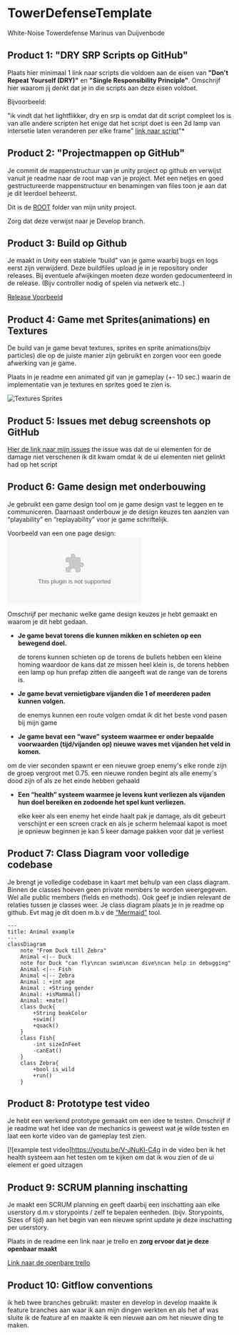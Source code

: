 # TowerDefenseTemplate
White-Noise Towerdefense Marinus van Duijvenbode

## Product 1: "DRY SRP Scripts op GitHub"

Plaats hier minimaal 1 link naar scripts die voldoen aan de eisen van **"Don't Repeat Yourself (DRY)"** en **"Single Responsibility Principle"**.
Omschrijf hier waarom jij denkt dat je in die scripts aan deze eisen voldoet.

Bijvoorbeeld:

"ik vindt dat het lightflikker, dry en srp is omdat dat dit script compleet los is van alle andere scripten het enige dat het script doet is een 2d lamp van intersetie laten veranderen per elke frame"
[link naar script](/TowerDefense/Assets/scripts/misc/lightflikker.cs/)"*

## Product 2: "Projectmappen op GitHub"

Je commit de mappenstructuur van je unity project op github en verwijst vanuit je readme naar de root map van je project. Met een netjes en goed gestructureerde mappenstructuur en benamingen van files toon je aan dat je dit leerdoel beheerst. 

Dit is de [ROOT](/TowerDefense/) folder van mijn unity project.

Zorg dat deze verwijst naar je Develop branch.

## Product 3: Build op Github

Je maakt in Unity een stabiele “build” van je game waarbij bugs en logs eerst zijn verwijderd. Deze buildfiles upload je in je repository onder releases.  Bij eventuele afwijkingen moeten deze worden gedocumenteerd in de release. (Bijv controller nodig of spelen via netwerk etc..) 

[Release Voorbeeld](https://github.com/Marinusduif/TowerDefenseTemplate/releases/tag/1.01)

## Product 4: Game met Sprites(animations) en Textures 

De build van je game bevat textures, sprites en sprite animations(bijv particles) die op de juiste manier zijn gebruikt en zorgen voor een goede afwerking van je game.  

Plaats in je readme een animated gif van je gameplay (+- 10 sec.) waarin de implementatie van je textures en sprites goed te zien is.

![Textures Sprites](/TowerDefense/Assets/forthereadme/White-Noise%20gameplayandeffectshowcase_1.gif)

## Product 5: Issues met debug screenshots op GitHub 


[Hier de link naar mijn issues](TowerDefense/Assets/forthereadme/issues/2023-10-20.png) the issue was dat de ui elementen for de damage niet verschenen ik dit kwam omdat ik de ui elementen niet gelinkt had op het script 

## Product 6: Game design met onderbouwing 

Je gebruikt een game design tool om je game design vast te leggen en te communiceren. Daarnaast onderbouw je de design keuzes ten aanzien van “playability” en “replayability” voor je game schriftelijk. 

Voorbeeld van een one page design:
![](TowerDefense/Assets/forthereadme/One%20Page.docx) 

Omschrijf per mechanic welke game design keuzes je hebt gemaakt en waarom je dit hebt gedaan.

*  **Je game bevat torens die kunnen mikken en schieten op een bewegend doel.** 

    de torens kunnen  schieten op de torens de bullets hebben een kleine homing waardoor de kans dat ze missen heel klein is, de torens hebben een lamp op hun prefap zitten die aangeeft wat de range van de torens is.

*  **Je game bevat vernietigbare vijanden die 1 of meerderen paden kunnen volgen.**  

    de enemys kunnen een route volgen omdat ik dit het beste vond pasen bij mijn game


*  **Je game bevat een “wave” systeem waarmee er onder bepaalde voorwaarden (tijd/vijanden op) nieuwe waves met vijanden het veld in komen.**

om de vier seconden spawnt er een nieuwe groep enemy's elke ronde zijn de groep vergroot met 0.75. een nieuwe ronden begint als alle enemy's dood zijn of als ze het einde hebben gehaald 

*  **Een “health” systeem waarmee je levens kunt verliezen als vijanden hun doel bereiken en zodoende het spel kunt verliezen.** 

    elke keer als een enemy het einde haalt pak je damage, als dit gebeurt verschijnt er een screen crack en als je scherm helemaal kapot is moet je opnieuw beginnen je kan 5 keer damage pakken voor dat je verliest 


## Product 7: Class Diagram voor volledige codebase 

Je brengt je volledige codebase in kaart met behulp van een class diagram. Binnen de classes hoeven geen private members te worden weergegeven. Wel alle public members (fields en methods). Ook geef je indien relevant de relaties tussen je classes weer. Je class diagram plaats je in je readme op github. Evt mag je dit doen m.b.v de [“Mermaid”](https://mermaid.js.org/syntax/classDiagram.html) tool.


```mermaid
---
title: Animal example
---
classDiagram
    note "From Duck till Zebra"
    Animal <|-- Duck
    note for Duck "can fly\ncan swim\ncan dive\ncan help in debugging"
    Animal <|-- Fish
    Animal <|-- Zebra
    Animal : +int age
    Animal : +String gender
    Animal: +isMammal()
    Animal: +mate()
    class Duck{
        +String beakColor
        +swim()
        +quack()
    }
    class Fish{
        -int sizeInFeet
        -canEat()
    }
    class Zebra{
        +bool is_wild
        +run()
    }

```

## Product 8: Prototype test video
Je hebt een werkend prototype gemaakt om een idee te testen. Omschrijf if je readme wat het idee van de mechanics is geweest wat je wilde testen en laat een korte video van de gameplay test zien. 

[![example test video]https://youtu.be/V-JNuKl-C4g 
in de video ben ik het health systeem aan het testen om te kijken om dat ik wou zien of de ui element er goed uitzagen

## Product 9: SCRUM planning inschatting 

Je maakt een SCRUM planning en geeft daarbij een inschatting aan elke userstory d.m.v storypoints / zelf te bepalen eenheden. (bijv. Storypoints, Sizes of tijd) aan het begin van een nieuwe sprint update je deze inschatting per userstory. 

Plaats in de readme een link naar je trello en **zorg ervoor dat je deze openbaar maakt**

[Link naar de openbare trello](https://trello.com/b/w60wkKSU/examen-paraphrenia)

## Product 10: Gitflow conventions

ik heb twee branches gebruikt: master en develop in develop maakte ik feature branches aan waar ik aan mijn dingen werkten en als het af was sluite ik de feature af en maakte ik een nieuwe aan om het nieuwe ding te maken.
